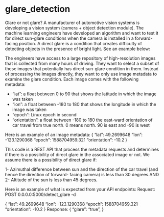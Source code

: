 # glare_detection
Glare or not glare?
A manufacturer of automotive vision systems is developing a vision system (camera + object detection module). The machine learning engineers have developed an algorithm and want to test it for direct sun-glare conditions when the camera is installed in a forward-facing position. A direct glare is a condition that creates difficulty of detecting objects in the presence of bright light. See an example below:

The engineers have access to a large repository of high-resolution images that is collected from many hours of driving. They want to select a subset of these images that potentially has direct sun-glare condition in them. Instead of processing the images directly, they want to only use image metadata to examine the glare condition. Each image comes with the following metadata:

- “lat”: a float between 0 to 90 that shows the latitude in which the image was taken
- “lon”: a float between -180 to 180 that shows the longitude in which the image was taken
- “epoch”: Linux epoch in second
- “orientation”: a float between -180 to 180 the east-ward orientation of car travel from true north. 0 means north. 90 is east and -90 is west 

Here is an example of an image metadata:
{
“lat”: 49.2699648
“lon”: -123.1290368
“epoch”: 1588704959.321
“orientation”: -10.2
}

This code is a REST API that process the metadata requests and determines if there is a possibility of direct glare in the associated image
or not. We assume there is a possibility of direct glare if:

1- Azimuthal difference between sun and the direction of the car travel (and hence the direction of forward- facing camera) is less than 30 degrees AND
2- Altitude of the sun is less than 45 degrees.

Here is an example of what is expected from your API endpoints:
Request: POST 0.0.0.0:5000/detect_glare -d

{
“lat”: 49.2699648
“lon”: -123.1290368
“epoch”: 1588704959.321
“orientation”: -10.2
}
Response:
{
“glare”: “true”,
}
